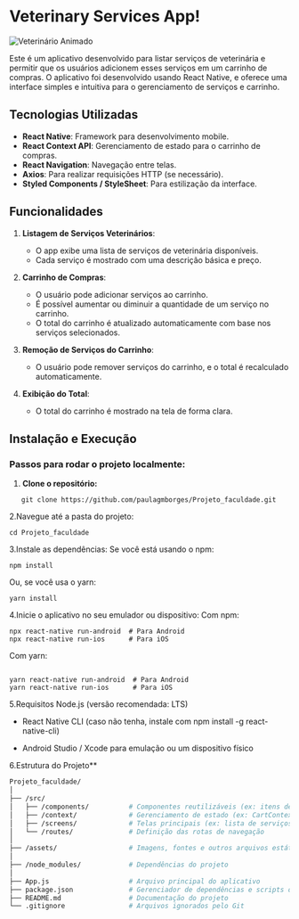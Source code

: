# **Veterinary Services App!**
![Veterinário Animado](https://media2.giphy.com/media/v1.Y2lkPTc5MGI3NjExcnM0d216bHZsbTF1ZzZuenF3dms5eHEyOTE2ZHZseW1yYnY3b3hrcyZlcD12MV9pbnRlcm5hbF9naWZfYnlfaWQmY3Q9Zw/vUc341wCXiY4U/giphy.gif)



Este é um aplicativo desenvolvido para listar serviços de veterinária e permitir que os usuários adicionem esses serviços em um carrinho de compras. O aplicativo foi desenvolvido usando React Native, e oferece uma interface simples e intuitiva para o gerenciamento de serviços e carrinho.

## **Tecnologias Utilizadas**

- **React Native**: Framework para desenvolvimento mobile.
- **React Context API**: Gerenciamento de estado para o carrinho de compras.
- **React Navigation**: Navegação entre telas.
- **Axios**: Para realizar requisições HTTP (se necessário).
- **Styled Components / StyleSheet**: Para estilização da interface.

## **Funcionalidades**

1. **Listagem de Serviços Veterinários**:
   - O app exibe uma lista de serviços de veterinária disponíveis.
   - Cada serviço é mostrado com uma descrição básica e preço.

2. **Carrinho de Compras**:
   - O usuário pode adicionar serviços ao carrinho.
   - É possível aumentar ou diminuir a quantidade de um serviço no carrinho.
   - O total do carrinho é atualizado automaticamente com base nos serviços selecionados.

3. **Remoção de Serviços do Carrinho**:
   - O usuário pode remover serviços do carrinho, e o total é recalculado automaticamente.

4. **Exibição do Total**:
   - O total do carrinho é mostrado na tela de forma clara.

## **Instalação e Execução**

### **Passos para rodar o projeto localmente:**

1. **Clone o repositório:**
````
   git clone https://github.com/paulagmborges/Projeto_faculdade.git
````

2.Navegue até a pasta do projeto:

````
cd Projeto_faculdade
````

3.Instale as dependências:
Se você está usando o npm:

````
npm install
````
Ou, se você usa o yarn:
````
yarn install
````
4.Inicie o aplicativo no seu emulador ou dispositivo:
Com npm:
````
npx react-native run-android  # Para Android
npx react-native run-ios      # Para iOS
````
Com yarn:

````

yarn react-native run-android  # Para Android
yarn react-native run-ios      # Para iOS
````
5.Requisitos
Node.js (versão recomendada: LTS)<br>

- React Native CLI (caso não tenha, instale com npm install -g react-native-cli)<br>

- Android Studio / Xcode para emulação ou um dispositivo físico <br>

6.Estrutura do Projeto**

```bash
Projeto_faculdade/
│
├── /src/
│   ├── /components/          # Componentes reutilizáveis (ex: itens de lista, botões, carrinho)
│   ├── /context/             # Gerenciamento de estado (ex: CartContext)
│   ├── /screens/             # Telas principais (ex: lista de serviços, carrinho)
│   └── /routes/              # Definição das rotas de navegação
│
├── /assets/                  # Imagens, fontes e outros arquivos estáticos
│
├── /node_modules/            # Dependências do projeto
│
├── App.js                    # Arquivo principal do aplicativo
├── package.json              # Gerenciador de dependências e scripts do projeto
├── README.md                 # Documentação do projeto
└── .gitignore                # Arquivos ignorados pelo Git
